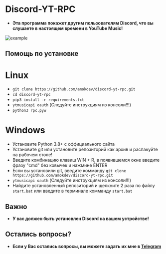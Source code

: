 # Discord-YT-RPC
+ **Эта программа покажет другим пользователям Discord, что вы слушаете в настоящем времени в YouTube Music!**

![example](https://i.ibb.co/YLZYShH/image.png)
## Помощь по установке
# Linux
+ `git clone https://github.com/amokdev/discord-yt-rpc.git`
+ `cd discord-yt-rpc`
+ `pip3 install -r requirements.txt`
+ `ytmusicapi oauth` (Следуйте инструкциям из консоли!!!)
+ `python3 rpc.pyw`
# Windows
+ Установите Python 3.8+ с оффициального сайта
+ Установите git или установите репозиторий как архив и распакуйте на рабочем столе!
+ Введите комбинацию клавиш WIN + R, в появившемся окне введите фразу "cmd" без ковычек и нажмине ENTER
+ Если вы установили git, введите комманду `git clone https://github.com/amokdev/discord-yt-rpc.git`
+ `ytmusicapi oauth` (Следуйте инструкциям из консоли!!!)
+ Найдите установленный репозиторий и щелкните 2 раза по файлу `start.bat` или введите в терминале комманду `start.bat`
## Важно
+ **У вас должен быть установлен Discord на вашем устройстве!**

## Остались вопросы?
+ **Если у Вас остались вопросы, вы можете задать их мне в [Telegram](https://t.me/AmokDev)**


